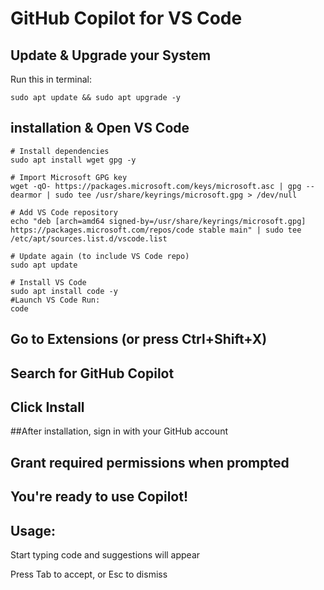 
# GitHub Copilot for VS Code 

## Update & Upgrade your System

Run this in terminal:

    sudo apt update && sudo apt upgrade -y

  
## installation & Open VS Code
    # Install dependencies
    sudo apt install wget gpg -y
    
    # Import Microsoft GPG key
    wget -qO- https://packages.microsoft.com/keys/microsoft.asc | gpg --dearmor | sudo tee /usr/share/keyrings/microsoft.gpg > /dev/null
    
    # Add VS Code repository
    echo "deb [arch=amd64 signed-by=/usr/share/keyrings/microsoft.gpg] https://packages.microsoft.com/repos/code stable main" | sudo tee /etc/apt/sources.list.d/vscode.list
    
    # Update again (to include VS Code repo)
    sudo apt update
    
    # Install VS Code
    sudo apt install code -y
    #Launch VS Code Run: 
    code


## Go to Extensions (or press Ctrl+Shift+X)

## Search for GitHub Copilot

## Click Install

##After installation, sign in with your GitHub account

## Grant required permissions when prompted

## You're ready to use Copilot!

## Usage:

Start typing code and suggestions will appear

Press Tab to accept, or Esc to dismiss
